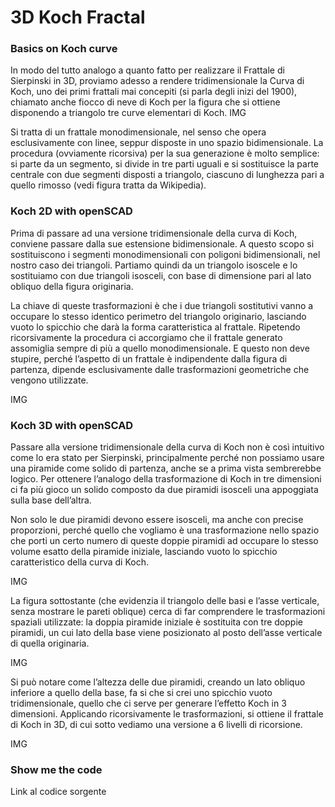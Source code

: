 # 3D Koch Fractal

### Basics on Koch curve

In modo del tutto analogo a quanto fatto per realizzare il Frattale di Sierpinski in 3D, proviamo adesso a rendere tridimensionale la Curva di Koch, uno dei primi frattali mai concepiti (si parla degli inizi del 1900), chiamato anche fiocco di neve di Koch per la figura che si ottiene disponendo a triangolo tre curve elementari di Koch.
IMG

Si tratta di un frattale monodimensionale, nel senso che opera esclusivamente con linee, seppur disposte in uno spazio bidimensionale. La procedura (ovviamente ricorsiva) per la sua generazione è molto semplice:  si parte da un segmento, si divide in tre parti uguali e si sostituisce la parte centrale con due segmenti disposti a triangolo, ciascuno di lunghezza pari a quello rimosso (vedi figura tratta da Wikipedia).


### Koch 2D with openSCAD

Prima di passare ad una versione tridimensionale della curva di Koch, conviene passare dalla sue estensione bidimensionale. A questo scopo si sostituiscono i segmenti monodimensionali con poligoni bidimensionali, nel nostro caso dei triangoli. Partiamo quindi da un triangolo isoscele e lo sostituiamo con due triangoli isosceli, con base di dimensione pari al lato obliquo della figura originaria.

La chiave di queste trasformazioni è che i due triangoli sostitutivi vanno a occupare lo stesso identico perimetro del triangolo originario, lasciando vuoto lo spicchio che darà la forma caratteristica al frattale. Ripetendo ricorsivamente la procedura ci accorgiamo che il frattale generato assomiglia sempre di più a quello monodimensionale. E questo non deve stupire, perché l’aspetto di un frattale è indipendente dalla figura di partenza, dipende esclusivamente dalle trasformazioni geometriche che vengono utilizzate.

IMG
 

### Koch 3D with openSCAD


Passare alla versione tridimensionale della curva di Koch non è così intuitivo come lo era stato per Sierpinski, principalmente perché non possiamo usare una piramide come solido di partenza, anche se a prima vista sembrerebbe logico. Per ottenere l’analogo della trasformazione di Koch in tre dimensioni ci fa più gioco un solido composto da due piramidi isosceli una appoggiata sulla base dell’altra.

Non solo le due piramidi devono essere isosceli, ma anche con precise proporzioni, perché quello che vogliamo è una trasformazione nello spazio che porti un certo numero di queste doppie piramidi ad occupare lo stesso volume esatto della piramide iniziale, lasciando vuoto lo spicchio caratteristico della curva di Koch.

IMG

La figura sottostante (che evidenzia il triangolo delle basi e l’asse verticale, senza mostrare le pareti oblique) cerca di far comprendere le trasformazioni spaziali utilizzate: la doppia piramide iniziale è sostituita con tre doppie piramidi, un cui lato della base viene posizionato al posto dell’asse verticale di quella originaria.

IMG

Si può notare come l’altezza delle due piramidi, creando un lato obliquo inferiore a quello della base, fa si che si crei uno spicchio vuoto tridimensionale, quello che ci serve per generare l’effetto Koch in 3 dimensioni. Applicando ricorsivamente le trasformazioni, si ottiene il frattale di Koch in 3D, di cui sotto vediamo una versione a 6 livelli di ricorsione.

IMG


### Show me the code

Link al codice sorgente
